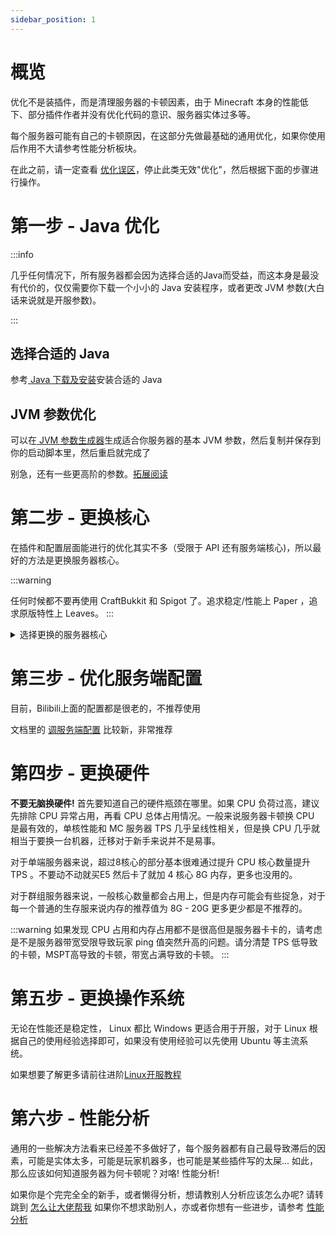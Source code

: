 ```yaml
---
sidebar_position: 1
---
```


# 概览

优化不是装插件，而是清理服务器的卡顿因素，由于 Minecraft 本身的性能低下、部分插件作者并没有优化代码的意识、服务器实体过多等。

每个服务器可能有自己的卡顿原因，在这部分先做最基础的通用优化，如果你使用后作用不大请参考性能分析板块。

在此之前，请一定查看 [优化误区](优化插件.md)，停止此类无效"优化"，然后根据下面的步骤进行操作。

# 第一步 - Java 优化

:::info

几乎任何情况下，所有服务器都会因为选择合适的Java而受益，而这本身是最没有代价的，仅仅需要你下载一个小小的 Java 安装程序，或者更改 JVM 参数(大白话来说就是开服参数)。

:::

## 选择合适的 Java

参考[ Java 下载及安装](/docs/preparation/下载和安装java.md)安装合适的 Java

## JVM 参数优化

可以在[ JVM 参数生成器](https://startmc.jakaco.xyz/)生成适合你服务器的基本 JVM 参数，然后复制并保存到你的启动脚本里，然后重启就完成了

别急，还有一些更高阶的参数。[拓展阅读](https://blog.binklac.com/e6ad4dc21152)

# 第二步 - 更换核心

在插件和配置层面能进行的优化其实不多（受限于 API 还有服务端核心)，所以最好的方法是更换服务器核心。

:::warning

任何时候都不要再使用 CraftBukkit 和 Spigot 了。追求稳定/性能上 Paper ，追求原版特性上 Leaves。
:::

<details>

<summary>选择更换的服务器核心</summary>

此处只是作为最基础的核心选择推荐，完整版请查看[核心选择](/docs/start/server-core-choose.md)

## Paper - 追求稳定 *推荐度★★★★☆*

如果是第一次开服，或者追求稳定，请使用 Paper 。任何时候想更换其他核心可以随时更换如 Purpur / Leaf 等核心。

## Purpur - 稳定性与性能最佳选择 *推荐度★★★★★*

如果你并不是追求更极致的性能，Purpur 你最好的选择，只需要替换掉核心就可以，Purpur 兼容全部插件!!

## Leaf - 极致性能 *推荐度★★★★☆*

前往 Leaf 的 Github Action 下载最新核心，然后替换!!，Leaf 兼容你的绝大部分插件(已知仅有一个不兼容，但在插件的分支解决)

## Folia - 硬件利用率超高的高性能，但兼容性较差 *推荐度★★★☆☆*

如果你的服务器对插件的需求不大，或者你的插件已全部兼容 Folia ，那你就可以选择切换到这个核心，你的tps有绝对巨大的提升(甚至超过了 Leaf )

</details>

# 第三步 - 优化服务端配置

目前，Bilibili上面的配置都是很老的，不推荐使用

文档里的 [调服务端配置](调服务端配置.md) 比较新，非常推荐

# 第四步 - 更换硬件

**不要无脑换硬件!** 首先要知道自己的硬件瓶颈在哪里。如果 CPU 负荷过高，建议先排除 CPU 异常占用，再看 CPU 总体占用情况。一般来说服务器卡顿换 CPU 是最有效的，单核性能和 MC 服务器 TPS 几乎呈线性相关，但是换 CPU 几乎就相当于要换一台机器，迁移对于新手来说并不是易事。

对于单端服务器来说，超过8核心的部分基本很难通过提升 CPU 核心数量提升 TPS 。不要动不动就买E5 然后卡了就加 4 核心 8G 内存，更多也没用的。

对于群组服务器来说，一般核心数量都会占用上，但是内存可能会有些捉急，对于每一个普通的生存服来说内存的推荐值为 8G - 20G 更多更少都是不推荐的。

:::warning
如果发现 CPU 占用和内存占用都不是很高但是服务器卡卡的，请考虑是不是服务器带宽受限导致玩家 ping 值突然升高的问题。请分清楚 TPS 低导致的卡顿，MSPT高导致的卡顿，带宽占满导致的卡顿。
:::

# 第五步 - 更换操作系统

无论在性能还是稳定性， Linux 都比 Windows 更适合用于开服，对于 Linux 根据自己的使用经验选择即可，如果没有使用经验可以先使用 Ubuntu 等主流系统。

如果想要了解更多请前往进阶[Linux开服教程](/docs/sundry/进阶教程/Linux%E5%BC%80%E6%9C%8D/Linux%E5%BC%80%E6%9C%8D%E6%95%99%E7%A8%8B.md)

# 第六步 - 性能分析

通用的一些解决方法看来已经差不多做好了，每个服务器都有自己最导致滞后的因素，可能是实体太多，可能是玩家机器多，也可能是某些插件写的太屎... 如此，那么应该如何知道服务器为何卡顿呢？对咯! 性能分析!

如果你是个完完全全的新手，或者懒得分析，想请教别人分析应该怎么办呢? 请转跳到 [怎么让大佬帮我](怎么让大佬帮我.md)
如果你不想求助别人，亦或者你想有一些进步，请参考 [性能分析](性能分析.md)